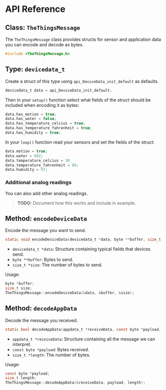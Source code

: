 # API Reference

## Class: `TheThingsMessage`
The `TheThingsMessage` class provides structs for sensor and application data you can encode and decode as bytes.

```c
#include <TheThingsMessage.h>
```

## Type: `devicedata_t`

Create a struct of this type using `api_DeviceData_init_default` as defaults.

```c
devicedata_t data = api_DeviceData_init_default;
```

Then in your `setup()` function select what fields of the struct should be included when encoding it as bytes:

```c
data.has_motion = true;
data.has_water = false;
data.has_temperature_celcius = true;
data.has_temperature_fahrenheit = true;
data.has_humidity = true;
```

In your `loop()` function read your sensors and set the fields of the struct:

```c
data.motion = true;
data.water = 682;
data.temperature_celcius = 30
data.temperature_fahrenheit = 86;
data.humidity = 97;
```

### Additional analog readings

You can also add other analog readings.

> **TODO:** Document how this works and include in example.

## Method: `encodeDeviceData`

Encode the message you want to send.

```c
static void encodeDeviceData(devicedata_t *data, byte **buffer, size_t *size);
```

- `devicedata_t *data`: Structure containing typical fields that devices send.
- `byte **buffer`: Bytes to send.
- `size_t *size`: The number of bytes to send.

Usage:

```c
byte *buffer;
size_t size;
TheThingsMessage::encodeDeviceData(&data, &buffer, &size);
```

## Method: `decodeAppData`

Decode the message you received.

```c
static bool decodeAppData(appdata_t *receiveData, const byte *payload, size_t length);
```

- `appdata_t *receiveData`: Structure containing all the message we can interpret.
- `const byte *payload`: Bytes received.
- `size_t *length`: The number of bytes.

Usage:

```c
const byte *payload;
size_t length;
TheThingsMessage::decodeAppData(&receiveData, payload, length);
```
